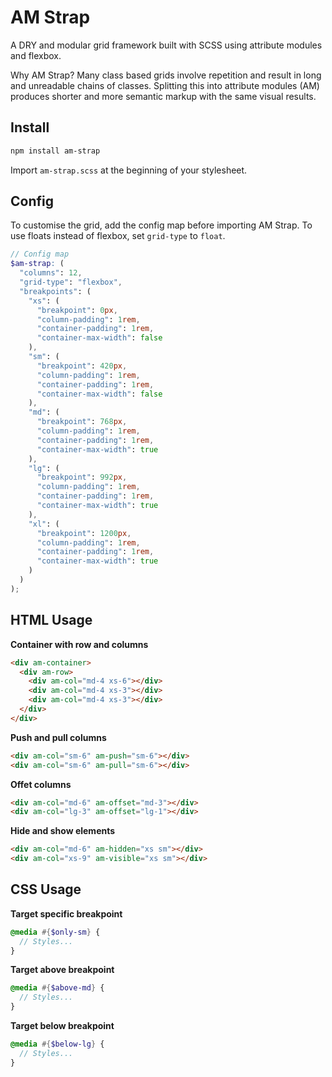 # AM Strap

A DRY and modular grid framework built with SCSS using attribute modules and flexbox. 

Why AM Strap? Many class based grids involve repetition and result in long and unreadable chains of classes. Splitting this into attribute modules (AM) produces shorter and more semantic markup with the same visual results.

## Install

````sh
npm install am-strap
````

Import `am-strap.scss` at the beginning of your stylesheet.

## Config

To customise the grid, add the config map before importing AM Strap. To use floats instead of flexbox, set `grid-type` to `float`.

````scss
// Config map
$am-strap: (
  "columns": 12,
  "grid-type": "flexbox",
  "breakpoints": (
    "xs": (
      "breakpoint": 0px,
      "column-padding": 1rem,
      "container-padding": 1rem,
      "container-max-width": false
    ),
    "sm": (
      "breakpoint": 420px,
      "column-padding": 1rem,
      "container-padding": 1rem,
      "container-max-width": false
    ),
    "md": (
      "breakpoint": 768px,
      "column-padding": 1rem,
      "container-padding": 1rem,
      "container-max-width": true
    ),
    "lg": (
      "breakpoint": 992px,
      "column-padding": 1rem,
      "container-padding": 1rem,
      "container-max-width": true
    ),
    "xl": (
      "breakpoint": 1200px,
      "column-padding": 1rem,
      "container-padding": 1rem,
      "container-max-width": true
    )
  )
);
````

## HTML Usage

**Container with row and columns**

````html
<div am-container>
  <div am-row>
    <div am-col="md-4 xs-6"></div>
    <div am-col="md-4 xs-3"></div>
    <div am-col="md-4 xs-3"></div>
  </div>
</div>
````

**Push and pull columns**

````html
<div am-col="sm-6" am-push="sm-6"></div>
<div am-col="sm-6" am-pull="sm-6"></div>
````

**Offet columns**

````html
<div am-col="md-6" am-offset="md-3"></div>
<div am-col="lg-3" am-offset="lg-1"></div>
````

**Hide and show elements**

````html
<div am-col="md-6" am-hidden="xs sm"></div>
<div am-col="xs-9" am-visible="xs sm"></div>
````

## CSS Usage

**Target specific breakpoint**

````scss
@media #{$only-sm} {
  // Styles...
}
````

**Target above breakpoint**

````scss
@media #{$above-md} {
  // Styles...
}
````

**Target below breakpoint**

````scss
@media #{$below-lg} {
  // Styles...
}
````